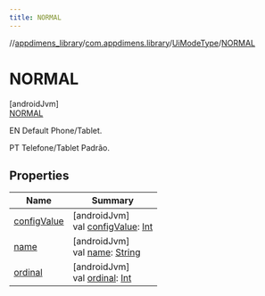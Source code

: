```yaml
---
title: NORMAL
---
```

//[appdimens_library](../../../../index.html)/[com.appdimens.library](../../index.html)/[UiModeType](../index.html)/[NORMAL](index.html)



# NORMAL



[androidJvm]\
[NORMAL](index.html)



EN Default Phone/Tablet.



PT Telefone/Tablet Padrão.



## Properties


| Name | Summary |
|---|---|
| [configValue](../config-value.html) | [androidJvm]<br>val [configValue](../config-value.html): [Int](https://kotlinlang.org/api/core/kotlin-stdlib/kotlin/-int/index.html) |
| [name](../../-unit-type/-p-x/index.html#-372974862%2FProperties%2F1376941149) | [androidJvm]<br>val [name](../../-unit-type/-p-x/index.html#-372974862%2FProperties%2F1376941149): [String](https://kotlinlang.org/api/core/kotlin-stdlib/kotlin/-string/index.html) |
| [ordinal](../../-unit-type/-p-x/index.html#-739389684%2FProperties%2F1376941149) | [androidJvm]<br>val [ordinal](../../-unit-type/-p-x/index.html#-739389684%2FProperties%2F1376941149): [Int](https://kotlinlang.org/api/core/kotlin-stdlib/kotlin/-int/index.html) |
